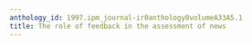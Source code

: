 ```yaml
---
anthology_id: 1997.ipm_journal-ir0anthology0volumeA33A5.1
title: The role of feedback in the assessment of news
---
```

